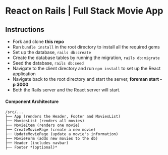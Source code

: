 # React on Rails | Full Stack Movie App



## Instructions

- Fork and clone **this repo**
- Run `bundle install` in the root directory to install all the required gems
- Set up the database, `rails db:create`
- Create the database tables by running the migration, `rails db:migrate`
- Seed the database, `rails db:seed`
- Navigate to the client directory and run `npm install` to set up the React application
- Navigate back to the root directory and start the server, **foreman start -p 3000**
- Both the Rails server and the React server will start.

#### Component Architecture
    
    /src/...
    ├── App (renders the Header, Footer and MoviesList)
    ├── MoviesList (renders all movies)
    ├── MovieItem (renders one movie)
    ├── CreateMoviePage (create a new movie)
    ├── UpdateMoviePage (update a movie's information)
    ├── MovieForm (adds new movies to the db)
    ├── Header (includes navbar)
    ├── Footer *(optional)*
